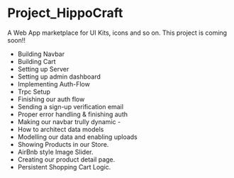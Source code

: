 # Project_HippoCraft
A Web App marketplace for UI Kits, icons and so on.
This project is coming soon!!
- Building Navbar
- Building Cart
- Setting up Server
- Setting up admin dashboard
- Implementing Auth-Flow
- Trpc Setup
- Finishing our auth flow
- Sending a sign-up verification email
- Proper error handling & finishing auth
- Making our navbar trully dynamic - 
- How to architect data models
- Modelling our data and enabling uploads
- Showing Products in our Store.
- AirBnb style Image Slider.
- Creating our product detail page.
- Persistent Shopping Cart Logic.